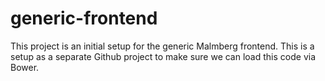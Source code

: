 generic-frontend
================

This project is an initial setup for the generic Malmberg frontend. This is a setup as a separate Github project to make sure we can load this code via Bower.